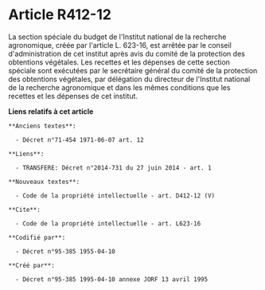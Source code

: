 # Article R412-12

La section spéciale du budget de l'Institut national de la recherche agronomique, créée par l'article L. 623-16, est arrêtée
par le conseil d'administration de cet institut après avis du comité de la protection des obtentions végétales. Les recettes
et les dépenses de cette section spéciale sont exécutées par le secrétaire général du comité de la protection des obtentions
végétales, par délégation du directeur de l'Institut national de la recherche agronomique et dans les mêmes conditions que
les recettes et les dépenses de cet institut.

**Liens relatifs à cet article**

	**Anciens textes**:

	  - Décret n°71-454 1971-06-07 art. 12

	**Liens**:

	  - TRANSFERE: Décret n°2014-731 du 27 juin 2014 - art. 1

	**Nouveaux textes**:

	  - Code de la propriété intellectuelle - art. D412-12 (V)

	**Cite**:

	  - Code de la propriété intellectuelle - art. L623-16

	**Codifié par**:

	  - Décret n°95-385 1955-04-10

	**Créé par**:

	  - Décret n°95-385 1995-04-10 annexe JORF 13 avril 1995
